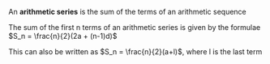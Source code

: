An **arithmetic series** is the sum of the terms of an arithmetic sequence

The sum of the first n terms of an arithmetic series is given by the formulae $S_n = \frac{n}{2}(2a + (n-1)d)$

This can also be written as $S_n = \frac{n}{2}(a+l)$, where l is the last term